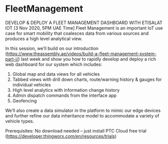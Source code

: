 # FleetManagement
DEVELOP &amp; DEPLOY A FLEET MANAGEMENT DASHBOARD WITH ETISALAT IOT  [3 Nov 2020, 5PM UAE Time]  Fleet Management is an important IoT use case for smart mobility that coalesces data from various sources and produces a high level analytical view.  

In this session, we’ll build on our introduction (https://www.theassembly.ae/videos/build-a-fleet-management-system-part-i/) last week and show you how to rapidly develop and deploy a rich web dashboard for our system which includes:  
1. Global map and data views for all vehicles 
2. Tabbed views with drill down charts, route/warning history &amp; gauges for individual vehicles 
3. High level analytics with information change history 
4. Admin dispatch commands from the interface app 
5. Geofencing  

We’ll also create a data simulator in the platform to mimic our edge devices and further refine our data inheritance model to accommodate a variety of vehicle types.  

Prerequisites:  No download needed – just install PTC Cloud free trial (https://developer.thingworx.com/en/resources/trials)
